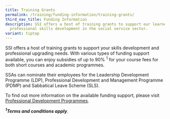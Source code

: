 ```yaml
---
title: Training Grants
permalink: /training/funding-information/training-grants/
third_nav_title: Funding Information
description: SSI offers a host of training grants to support our learners'
  professional skills development in the social service sector.
variant: tiptap
---
```

<p>SSI offers a host of training grants to support your skills development
and professional upgrading needs. With various types of funding support
available, you can enjoy subsidies of up to 90% <sup>1</sup> for your course
fees for both short courses and academic programmes.</p>
<p>SSAs can nominate their employees for the Leadership Development Programme
(LDP), Professional Development and Management Programme (PDMP) and Sabbatical
Leave Scheme (SLS).</p>
<p>To find out more information on the available funding support, please
visit <a href="https://www.ncss.gov.sg/for-social-service-professionals" rel="noopener noreferrer nofollow" target="_blank">Professional Development Programmes</a>.</p>
<p><strong><em><sup>1</sup>Terms and conditions apply</em></strong>.</p>